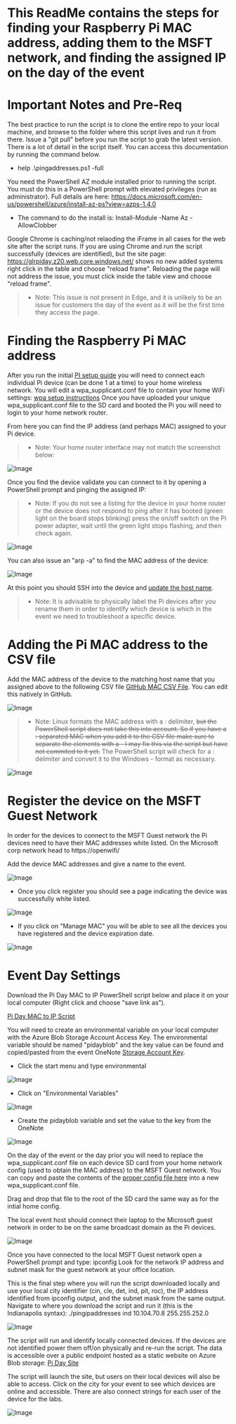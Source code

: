 # This ReadMe contains the steps for finding your Raspberry Pi MAC address, adding them to the MSFT network, and finding the assigned IP on the day of the event

# Important Notes and Pre-Req

The best practice to run the script is to clone the entire repo to your local machine, and browse to the folder where this script lives and run it from there. Issue a "git pull" before you run the script to grab the latest version. There is a lot of detail in the script itself. You can access this documentation by running the command below.

- help .\pingaddresses.ps1 -full

You need the PowerShell AZ module installed prior to running the script. You must do this in a PowerShell prompt with elevated 
privileges (run as administrator). Full details are here: https://docs.microsoft.com/en-us/powershell/azure/install-az-ps?view=azps-1.4.0

- The command to do the install is: Install-Module -Name Az -AllowClobber

Google Chrome is caching/not relaoding the iFrame in all cases for the web site after the script runs. If you are using Chrome and run the script successfully (devices are identified), but the site page: https://glrpiday.z20.web.core.windows.net/ shows no new added systems right click in the table and choose "reload frame". Reloading the page will not address the issue, you must click inside the table view and choose "reload frame".

>- Note: This issue is not present in Edge, and it is unlikely to be an issue for customers the day of the event as it will be the first time they access the page.

# Finding the Raspberry Pi MAC address

After you run the initial [PI setup guide](https://github.com/Azure/IoT-Pi-Day/tree/master/Setting%20up%20the%20Raspberry%20Pi#setting-up-the-raspberry-pi) you will need to connect each individual Pi device (can be done 1 at a time) to your home wireless network. You will edit a wpa_supplicant.conf file to contain your home WiFi settings: [wpa setup instructions](https://github.com/Azure/IoT-Pi-Day/tree/master/Setting%20up%20the%20Raspberry%20Pi#enable-wifi---option-1) Once you have uploaded your unique wpa_supplicant.conf file to the SD card and booted the Pi you will need to login to your home network router.

From here you can find the IP address (and perhaps MAC) assigned to your Pi device. 

> - Note: Your home router interface may not match the screenshot below:

![Image](/images/network/homeroute.jpg)


Once you find the device validate you can connect to it by opening a PowerShell prompt and pinging the assigned IP:

> - Note: If you do not see a listing for the device in your home router or the device does not respond to ping after it has booted (green light on the board stops blinking) press the on/off switch on the Pi power adapter, wait until the green light stops flashing, and then check again.

![Image](/images/network/pingaddress.jpg)

You can also issue an "arp -a" to find the MAC address of the device:

![Image](/images/network/arp.jpg)

At this point you should SSH into the device and [update the host name](https://github.com/Azure/IoT-Pi-Day/tree/master/Setting%20up%20the%20Raspberry%20Pi#change-the-device-name).

> - Note: It is advisable to physically label the Pi devices after you rename them in order to identify which device is which in the event we need to troubleshoot a specific device.

# Adding the Pi MAC address to the CSV file

Add the MAC address of the device to the matching host name that you assigned above to the following CSV file [GitHub MAC CSV File](https://github.com/Azure/IoT-Pi-Day/blob/master/Setting%20up%20the%20Raspberry%20Pi/MSFT%20Networking/piMaclist.csv). You can edit this natively in GitHub.

![Image](/images/network/editCSV.jpg)

> - Note: Linux formats the MAC address with a : delimiter, <strike>but the PowerShell script does not take this into account. So if you have a : separated MAC when you add it to the CSV file make sure to separate the elements with a - I may fix this via the script but have not commited to it yet.</strike> The PowerShell script will check for a : delimiter and convert it to the Windows - format as necessary. 

![Image](/images/network/editCSV2.jpg)

# Register the device on the MSFT Guest Network

In order for the devices to connect to the MSFT Guest network the Pi devices need to have their MAC addresses white listed. On the Microsoft corp network head to https://openwifi/

Add the device MAC addresses and give a name to the event. 

![Image](/images/network/openwifi1.jpg)

 - Once you click register you should see a page indicating the device was successfully white listed.

![Image](/images/network/openwifi2.jpg)

- If you click on "Manage MAC" you will be able to see all the devices you have registered and the device expiration date.

![Image](/images/network/openwifi3.jpg)

# Event Day Settings

Download the Pi Day MAC to IP PowerShell script below and place it on your local computer (Right click and choose "save link as").

[Pi Day MAC to IP Script](https://raw.githubusercontent.com/Azure/IoT-Pi-Day/master/Setting%20up%20the%20Raspberry%20Pi/MSFT%20Networking/pingaddresses.ps1)

You will need to create an environmental variable on your local computer with the Azure Blob Storage Account Access Key. The environmental variable should be named "pidayblob" and the key value can be found and copied/pasted from the event OneNote [Storage Account Key](https://microsoft.sharepoint.com/teams/GLRIntelligentCloudBusiness/_layouts/15/WopiFrame.aspx?sourcedoc={1a1dd006-1921-47cc-982f-17ffc28ec578}&action=edit&wd=target%28Resources.one%7Cbff86843-f761-4bf8-846c-6945cd981ce3%2FNetworking%20Data%7C05f4db38-e8cc-4c78-9e95-cff2945afdc1%2F%29&wdorigin=703).

- Click the start menu and type environmental

![Image](/images/network/variable1.jpg)

- Click on "Environmental Variables"

![Image](/images/network/variable2.jpg)

- Create the pidayblob variable and set the value to the key from the OneNote

![Image](/images/network/variable3.jpg)


On the day of the event or the day prior you will need to replace the wpa_supplicant.conf file on each device SD card from your home network config (used to obtain the MAC address) to the MSFT Guest network. You can copy and paste the contents of the [proper config file here](https://raw.githubusercontent.com/Azure/IoT-Pi-Day/master/Setting%20up%20the%20Raspberry%20Pi/MSFT%20Networking/wpa_supplicant.conf) into a new wpa_supplicant.conf file.

Drag and drop that file to the root of the SD card the same way as for the intial home config.

The local event host should connect their laptop to the Microsoft guest network in order to be on the same broadcast domain as the Pi devices.

![Image](/images/network/laptopguest.jpg)

Once you have connected to the local MSFT Guest network open a PowerShell prompt and type: ipconfig
Look for the network IP address and subnet mask for the guest network at your office location.

This is the final step where you will run the script downloaded locally and use your local city identifier (cin, cle, det, ind, pit, roc), the IP address identified from ipconfig output, and the subnet mask from the same output. Navigate to where you download the script and run it (this is the Indianapolis syntax): ./pingipaddresses ind 10.104.70.8 255.255.252.0

![Image](/images/network/laptopguest2.jpg)

The script will run and identify locally connected devices. If the devices are not identified power them off/on physically and re-run the script. The data is accessible over a public endpoint hosted as a static website on Azure Blob storage: [Pi Day Site](https://glrpiday.z20.web.core.windows.net/)

The script will launch the site, but users on their local devices will also be able to access. Click on the city for your event to see which devices are online and accessible. There are also connect strings for each user of the device for the labs.

![Image](/images/network/pidaysite.jpg)